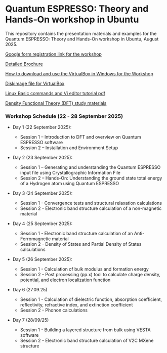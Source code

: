 # Quantum ESPRESSO: Theory and Hands-On workshop in Ubuntu
This repository contains the presentation materials and examples for the Quantum ESPRESSO: Theory and Hands-On workshop in Ubuntu, August 2025.

[Google form registration link for the workshop](https://docs.google.com/forms/d/e/1FAIpQLSc1PQqfTjqUjcoTcwTGaOynNFuzl7nsP3omJHTHCJo9tKQuTw/viewform?usp=header)

[Detailed Brochure]()

[How to download and use the VirtualBox in Windows for the Workshop]()

[Diskimage file for VirtualBox](https://mega.nz/file/TpA1xCzJ#Br8XpHma2kKEbOckCPpMSEqHJl6e_srIGqxFlCBNbkY)

[Linux Basic commands and Vi editor tutorial pdf](https://drive.google.com/drive/folders/16ahRD4TEEhT6rrWYy3UPvN41A-5eHAY7?usp=sharing)

[Density Functional Theory (DFT) study materials](https://drive.google.com/drive/folders/1JuBLd0loCA0MSco1pVWgzpeckkTBrIB_?usp=drive_link)

### Workshop Schedule (22 - 28 September 2025)
- Day 1 (22 September 2025):
  - Session 1 – Introduction to DFT and overview on Quantum ESPRESSO software
  - Session 2 – Installation and Environment Setup

- Day 2 (23 September 2025):
  - Session 1 – Generating and understanding the Quantum ESPRESSO input file using Crystallographic Information File
  - Session 2 – Hands-On: Understanding the ground state total energy of a Hydrogen atom using Quantum ESPRESSO

- Day 3 (24 September 2025):
  - Session 1 - Convergence tests and structural relaxation calculations
  - Session 2 - Electronic band structure calculation of a non-magnetic material

- Day 4 (25 September 2025):
  - Session 1 - Electronic band structure calculation of an Anti-Ferromagnetic material
  - Session 2 - Density of States and Partial Density of States calculations
 
- Day 5 (26 September 2025):
  - Session 1 - Calculation of bulk modulus and formation energy
  - Session 2 - Post processing (pp.x) tool to calculate charge density, potential, and electron localization function
 
- Day 6 (27.09.25)
  - Session 1 -  Calculation of dielectric function, absorption coefficient, reflectivity, refractive index, and extinction coefficient
  - Session 2 - Phonon calculations
 
- Day 7 (28/09/25)
  - Session 1 - Building a layered structure from bulk using VESTA software
  - Session 2 - Electronic band structure calculation of V2C MXene structure
